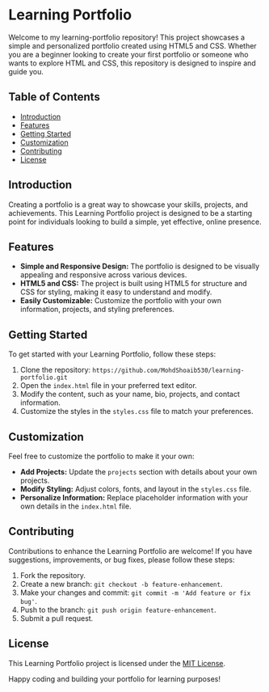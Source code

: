# Learning Portfolio

Welcome to my learning-portfolio repository! This project showcases a simple and personalized portfolio created using HTML5 and CSS. Whether you are a beginner looking to create your first portfolio or someone who wants to explore HTML and CSS, this repository is designed to inspire and guide you.

## Table of Contents

- [Introduction](#introduction)
- [Features](#features)
- [Getting Started](#getting-started)
- [Customization](#customization)
- [Contributing](#contributing)
- [License](#license)

## Introduction

Creating a portfolio is a great way to showcase your skills, projects, and achievements. This Learning Portfolio project is designed to be a starting point for individuals looking to build a simple, yet effective, online presence.

## Features

- **Simple and Responsive Design:** The portfolio is designed to be visually appealing and responsive across various devices.
- **HTML5 and CSS:** The project is built using HTML5 for structure and CSS for styling, making it easy to understand and modify.
- **Easily Customizable:** Customize the portfolio with your own information, projects, and styling preferences.

## Getting Started

To get started with your Learning Portfolio, follow these steps:

1. Clone the repository: `https://github.com/MohdShoaib530/learning-portfolio.git`
2. Open the `index.html` file in your preferred text editor.
3. Modify the content, such as your name, bio, projects, and contact information.
4. Customize the styles in the `styles.css` file to match your preferences.

## Customization

Feel free to customize the portfolio to make it your own:

- **Add Projects:** Update the `projects` section with details about your own projects.
- **Modify Styling:** Adjust colors, fonts, and layout in the `styles.css` file.
- **Personalize Information:** Replace placeholder information with your own details in the `index.html` file.

## Contributing

Contributions to enhance the Learning Portfolio are welcome! If you have suggestions, improvements, or bug fixes, please follow these steps:

1. Fork the repository.
2. Create a new branch: `git checkout -b feature-enhancement`.
3. Make your changes and commit: `git commit -m 'Add feature or fix bug'`.
4. Push to the branch: `git push origin feature-enhancement`.
5. Submit a pull request.

## License

This Learning Portfolio project is licensed under the [MIT License](LICENSE).

Happy coding and building your portfolio for learning purposes!
